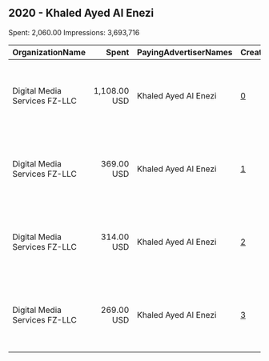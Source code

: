 ## 2020 - Khaled Ayed Al Enezi 
Spent: 2,060.00
Impressions: 3,693,716

|OrganizationName|Spent|PayingAdvertiserNames|CreativeUrls|Impressions|Genders|AgeBrackets|CountryCodes|BillingAddresses|CandidateBallotInformation|
|:---|---:|:---|:---|---:|:---|:---|:---|:---|:---|
|Digital Media Services FZ-LLC|1,108.00 USD|Khaled Ayed Al Enezi|[0](https://www.snap.com/political-ads/asset/188590314802a8281cf3ef4dd62e20d52fcffcc51d11529d6653f02fea292d61?mediaType=png)|2,905,242||21+|kuwait|"Media City, Knowledge Village, Choueiri Group Building,Dubai ,251589 - Dubai - U.A.E,AE"||
|Digital Media Services FZ-LLC|369.00 USD|Khaled Ayed Al Enezi|[1](https://www.snap.com/political-ads/asset/765b2cd57e807ca2bc038bf430162079d891dd2201ee143109105492479383ed?mediaType=mp4)|305,525||21+|kuwait|"Media City, Knowledge Village, Choueiri Group Building,Dubai ,251589 - Dubai - U.A.E,AE"||
|Digital Media Services FZ-LLC|314.00 USD|Khaled Ayed Al Enezi|[2](https://www.snap.com/political-ads/asset/8b1d60d2ca94afa5fe9ac47d4e967389beb2bc8da31712201917358f7b9df192?mediaType=jpg)|260,600||21+|kuwait|"Media City, Knowledge Village, Choueiri Group Building,Dubai ,251589 - Dubai - U.A.E,AE"||
|Digital Media Services FZ-LLC|269.00 USD|Khaled Ayed Al Enezi|[3](https://www.snap.com/political-ads/asset/765b2cd57e807ca2bc038bf430162079d891dd2201ee143109105492479383ed?mediaType=mp4)|222,349||21+|kuwait|"Media City, Knowledge Village, Choueiri Group Building,Dubai ,251589 - Dubai - U.A.E,AE"||
